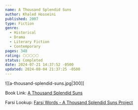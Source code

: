 ```yaml
---
name: A Thousand Splendid Suns
author: Khaled Hosseini
published: 2007
type: Fiction
genre:
  - Historical
  - Drama
  - Literary Fiction
  - Contemporary
pages: 348
rating: 🌕🌕🌕🌕🌕
status: Completed
date: 2024-07-21 14:37:52 -0500
updated: 2024-08-04 21:37:25 -0500
---
```


![[a-thousand-splendid-suns.jpg|300]]

Book Link: [A Thousand Splendid Suns](https://www.goodreads.com/book/show/128029.A_Thousand_Splendid_Suns)

Farsi Lookup: [Farsi Words - A Thousand Splendid Suns Project](https://atssproject.weebly.com/farsi-words.html)